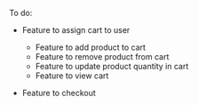 To do:
- Feature to assign cart to user
    - Feature to add product to cart
    - Feature to remove product from cart
    - Feature to update product quantity in cart
    - Feature to view cart

- Feature to checkout